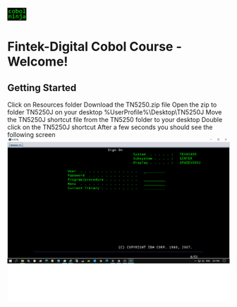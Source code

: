 ![alt text](https://github.com/dovk/fintek-cobol/blob/master/resources/images/cobolninja.png)

# Fintek-Digital Cobol Course - Welcome!


## Getting Started

Click on Resources folder
Download the TN5250.zip file
Open the zip to folder TN5250J on your desktop %UserProfile%\Desktop\TN5250J
Move the TN5250J shortcut file from the TN5250 folder to your desktop
Double click on the TN5250J shortcut
After a few seconds you should see the following screen
![alt text](https://github.com/dovk/fintek-cobol/blob/master/resources/images/as400-signon.png)

